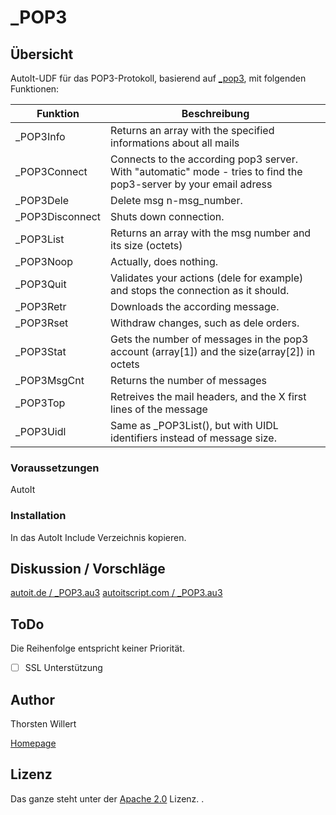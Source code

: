 # _POP3

## Übersicht
AutoIt-UDF für das POP3-Protokoll, basierend auf [_pop3](https://www.autoitscript.com/forum/topic/22838-_pop3-udf-according-to-the-1939-rfc/), mit folgenden Funktionen:

| Funktion | Beschreibung |
|--------|--------|
| _POP3Info | Returns an array with the specified informations about all mails|
| _POP3Connect |Connects to the according pop3 server. With "automatic" mode - tries to find the pop3-server by your email adress|
| _POP3Dele | Delete msg n-msg_number.|
| _POP3Disconnect | Shuts down connection.|
| _POP3List | Returns an array with the msg number and its size (octets)|
| _POP3Noop | Actually, does nothing.|
| _POP3Quit |Validates your actions (dele for example) and stops the connection as it should.|
| _POP3Retr | Downloads the according message.|
| _POP3Rset|Withdraw changes, such as dele orders.|
| _POP3Stat|Gets the number of messages in the pop3 account (array[1]) and the size(array[2]) in octets|
| _POP3MsgCnt|Returns the number of messages|
| _POP3Top|Retreives the mail headers, and the X first lines of the message|
| _POP3Uidl |Same as _POP3List(), but with UIDL identifiers instead of message size. |

### Voraussetzungen
AutoIt

### Installation
In das AutoIt Include Verzeichnis kopieren.

## Diskussion / Vorschläge
[autoit.de / _POP3.au3](https://autoit.de/thread/17028-pop3-udf-v1-03/?postID=340142)
[autoitscript.com / _POP3.au3](https://www.autoitscript.com/forum/topic/125911-_pop3au3-v103/)

## ToDo

Die Reihenfolge entspricht keiner Priorität.

- [ ] SSL Unterstützung

## Author
Thorsten Willert

[Homepage](http://www.thorsten-willert.de/)

## Lizenz
Das ganze steht unter der [Apache 2.0](https://github.com/THWillert/HomeMatic_CSS/blob/master/LICENSE) Lizenz.
.
